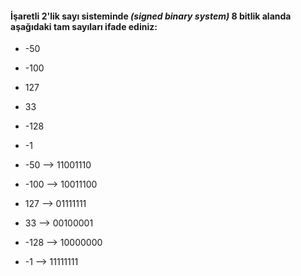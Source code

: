 #### İşaretli 2'lik sayı sisteminde _(signed binary system)_ 8 bitlik alanda aşağıdaki tam sayıları ifade ediniz:

* -50
* -100
* 127
* 33
* -128
* -1


* -50   --> 11001110
* -100  --> 10011100
* 127   --> 01111111
* 33    --> 00100001
* -128  --> 10000000
* -1    --> 11111111
